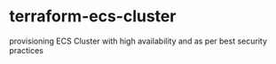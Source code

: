 # terraform-ecs-cluster
provisioning ECS Cluster with high availability and as per best security practices

